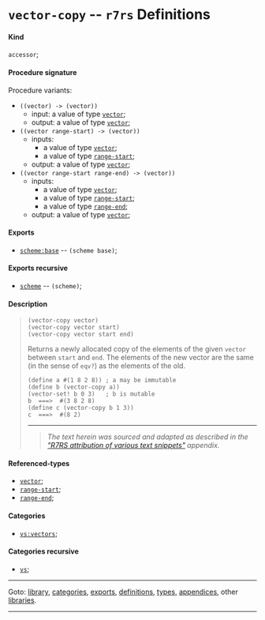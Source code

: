 

<a id='definition__r7rs__vector-copy'></a>

# `vector-copy` -- `r7rs` Definitions


<a id='definition__r7rs__vector-copy__kind'></a>

#### Kind

`accessor`;


<a id='definition__r7rs__vector-copy__procedure-signature'></a>

#### Procedure signature

Procedure variants:
 * `((vector) -> (vector))`
   * input: a value of type [`vector`](../../r7rs/types/vector.md#type__r7rs__vector);
   * output: a value of type [`vector`](../../r7rs/types/vector.md#type__r7rs__vector);
 * `((vector range-start) -> (vector))`
   * inputs:
     * a value of type [`vector`](../../r7rs/types/vector.md#type__r7rs__vector);
     * a value of type [`range-start`](../../r7rs/types/range-start.md#type__r7rs__range-start);
   * output: a value of type [`vector`](../../r7rs/types/vector.md#type__r7rs__vector);
 * `((vector range-start range-end) -> (vector))`
   * inputs:
     * a value of type [`vector`](../../r7rs/types/vector.md#type__r7rs__vector);
     * a value of type [`range-start`](../../r7rs/types/range-start.md#type__r7rs__range-start);
     * a value of type [`range-end`](../../r7rs/types/range-end.md#type__r7rs__range-end);
   * output: a value of type [`vector`](../../r7rs/types/vector.md#type__r7rs__vector);


<a id='definition__r7rs__vector-copy__exports'></a>

#### Exports

 * [`scheme:base`](../../r7rs/exports/scheme_3a_base.md#export__r7rs__scheme_3a_base) -- `(scheme base)`;


<a id='definition__r7rs__vector-copy__exports-recursive'></a>

#### Exports recursive

 * [`scheme`](../../r7rs/exports/scheme.md#export__r7rs__scheme) -- `(scheme)`;


<a id='definition__r7rs__vector-copy__description'></a>

#### Description

> ````
> (vector-copy vector)
> (vector-copy vector start)
> (vector-copy vector start end)
> ````
> 
> 
> Returns a newly allocated copy of the elements of the given `vector`
> between `start` and `end`.
> The elements of the new vector are the same (in the sense of
> `eqv?`) as the elements of the old.
> 
> 
> ````
> (define a #(1 8 2 8)) ; a may be immutable
> (define b (vector-copy a))
> (vector-set! b 0 3)   ; b is mutable
> b  ===>  #(3 8 2 8)
> (define c (vector-copy b 1 3))
> c  ===>  #(8 2)
> ````
> 
> 
> ----
> > *The text herein was sourced and adapted as described in the ["R7RS attribution of various text snippets"](../../r7rs/appendices/attribution.md#appendix__r7rs__attribution) appendix.*


<a id='definition__r7rs__vector-copy__referenced-types'></a>

#### Referenced-types

 * [`vector`](../../r7rs/types/vector.md#type__r7rs__vector);
 * [`range-start`](../../r7rs/types/range-start.md#type__r7rs__range-start);
 * [`range-end`](../../r7rs/types/range-end.md#type__r7rs__range-end);


<a id='definition__r7rs__vector-copy__categories'></a>

#### Categories

 * [`vs:vectors`](../../r7rs/categories/vs_3a_vectors.md#category__r7rs__vs_3a_vectors);


<a id='definition__r7rs__vector-copy__categories-recursive'></a>

#### Categories recursive

 * [`vs`](../../r7rs/categories/vs.md#category__r7rs__vs);

----

Goto: [library](../../r7rs/_index.md#library__r7rs), [categories](../../r7rs/categories/_index.md#toc__r7rs__categories), [exports](../../r7rs/exports/_index.md#toc__r7rs__exports), [definitions](../../r7rs/definitions/_index.md#toc__r7rs__definitions), [types](../../r7rs/types/_index.md#toc__r7rs__types), [appendices](../../r7rs/appendices/_index.md#toc__r7rs__appendices), other [libraries](../../_libraries.md#toc__libraries).

----

